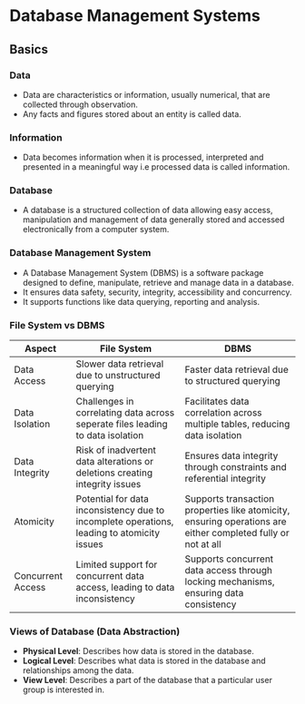 # Database Management Systems

## Basics
### Data
- Data are characteristics or information, usually numerical, that are collected through observation.
- Any facts and figures stored about an entity is called data.

### Information
- Data becomes information when it is processed, interpreted and presented in a meaningful way i.e processed data is called information.

### Database
- A database is a structured collection of data allowing easy access, manipulation and management of data generally stored and accessed electronically from a computer system.

### Database Management System
- A Database Management System (DBMS) is a software package designed to define, manipulate, retrieve and manage data in a database.
- It ensures data safety, security, integrity, accessibility and concurrency.
- It supports functions like data querying, reporting and analysis.

### File System vs DBMS
| Aspect | File System | DBMS |
| --- | --- | --- |
| Data Access | Slower data retrieval due to unstructured querying | Faster data retrieval due to structured querying |
| Data Isolation | Challenges in correlating data across seperate files leading to data isolation | Facilitates data correlation across multiple tables, reducing data isolation |
| Data Integrity | Risk of inadvertent data alterations or deletions creating integrity issues | Ensures data integrity through constraints and referential integrity |
| Atomicity | Potential for data inconsistency due to incomplete operations, leading to atomicity issues | Supports transaction properties like atomicity, ensuring operations are either completed fully or not at all |
| Concurrent Access | Limited support for concurrent data access, leading to data inconsistency | Supports concurrent data access through locking mechanisms, ensuring data consistency |

### Views of Database (Data Abstraction)
- **Physical Level**: Describes how data is stored in the database.
- **Logical Level**: Describes what data is stored in the database and relationships among the data.
- **View Level**: Describes a part of the database that a particular user group is interested in.
